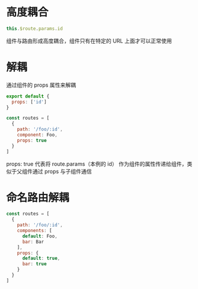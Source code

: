 # 高度耦合

```javascript
this.$route.params.id
```

组件与路由形成高度耦合，组件只有在特定的 URL 上面才可以正常使用

# 解耦

通过组件的 props 属性来解耦

```javascript
export default {
  props: ['id']
}
```

```javascript
const routes = [
  {
    path: '/foo/:id',
    component: Foo,
    props: true
  }
]
```

props: true 代表将 route.params（本例的 id） 作为组件的属性传递给组件，类似于父组件通过 props 与子组件通信

# 命名路由解耦

```javascript
const routes = [
  {
    path: '/foo/:id',
    components: [
      default: Foo,
      bar: Bar
    ],
    props: {
      default: true,
      bar: true
    }
  }
]
```